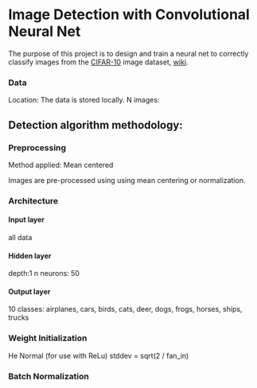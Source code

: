 # Image Detection with Convolutional Neural Net

The purpose of this project is to design and train a neural net to correctly classify images from the [CIFAR-10](https://www.cs.toronto.edu/~kriz/cifar.html) image dataset, [wiki](https://en.wikipedia.org/wiki/CIFAR-10). 

### Data
Location: The data is stored locally. 
N images: 

## Detection algorithm methodology:

### Preprocessing
Method applied: Mean centered

Images are pre-processed using using mean centering or normalization.  

### Architecture
#### Input layer
all data

#### Hidden layer
depth:1
n neurons: 50

#### Output layer
10 classes:  airplanes, cars, birds, cats, deer, dogs, frogs, horses, ships, trucks

### Weight Initialization
He Normal (for use with ReLu) 
stddev = sqrt(2 / fan_in)

### Batch Normalization


